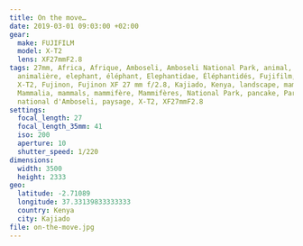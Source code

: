 ```yaml
---
title: On the move…
date: 2019-03-01 09:03:00 +02:00
gear:
  make: FUJIFILM
  model: X-T2
  lens: XF27mmF2.8
tags: 27mm, Africa, Afrique, Amboseli, Amboseli National Park, animal,
  animalière, elephant, éléphant, Elephantidae, Éléphantidés, Fujifilm, Fujifilm
  X-T2, Fujinon, Fujinon XF 27 mm f/2.8, Kajiado, Kenya, landscape, mammal,
  Mammalia, mammals, mammifère, Mammifères, National Park, pancake, Parc
  national d'Amboseli, paysage, X-T2, XF27mmF2.8
settings:
  focal_length: 27
  focal_length_35mm: 41
  iso: 200
  aperture: 10
  shutter_speed: 1/220
dimensions:
  width: 3500
  height: 2333
geo:
  latitude: -2.71089
  longitude: 37.33139833333333
  country: Kenya
  city: Kajiado
file: on-the-move.jpg
---
```



